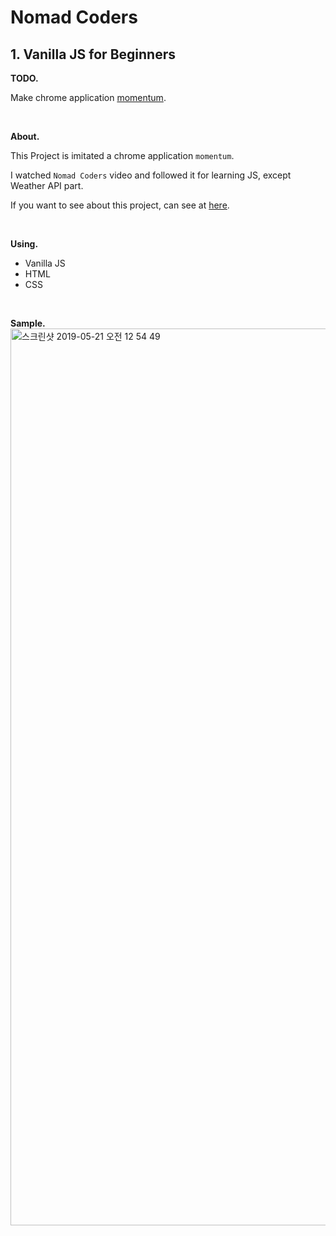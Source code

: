 # Nomad Coders
## 1. Vanilla JS for Beginners

**TODO.** 

Make chrome application [momentum](https://momentumdash.com/).

<br/>

**About.**

This Project is imitated a chrome application `momentum`.

I watched `Nomad Coders` video and followed it for learning JS, except Weather API part.

If you want to see about this project, can see at [here](https://academy.nomadcoders.co/courses/435558/lectures/6701513).

<br/>

**Using.**

- Vanilla JS
- HTML
- CSS

<br/>

**Sample.**
<img width="1435" alt="스크린샷 2019-05-21 오전 12 54 49" src="https://user-images.githubusercontent.com/40231980/58035155-212bad00-7b63-11e9-9f36-a274a0f6a935.png">
